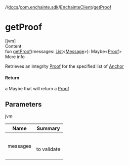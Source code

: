 //[docs](../../index.md)/[com.enchainte.sdk](../index.md)/[EnchainteClient](index.md)/[getProof](get-proof.md)



# getProof  
[jvm]  
Content  
fun [getProof](get-proof.md)(messages: [List](https://kotlinlang.org/api/latest/jvm/stdlib/kotlin.collections/-list/index.html)<[Message](../../com.enchainte.sdk.message.entity/-message/index.md)>): Maybe<[Proof](../../com.enchainte.sdk.proof.entity/-proof/index.md)>  
More info  


Retrieves an integrity [Proof](../../com.enchainte.sdk.proof.entity/-proof/index.md) for the specified list of [Anchor](../../com.enchainte.sdk.anchor.entity/-anchor/index.md)



#### Return  


a Maybe that will return a [Proof](../../com.enchainte.sdk.proof.entity/-proof/index.md)



## Parameters  
  
jvm  
  
|  Name|  Summary| 
|---|---|
| <a name="com.enchainte.sdk/EnchainteClient/getProof/#kotlin.collections.List[com.enchainte.sdk.message.entity.Message]/PointingToDeclaration/"></a>messages| <a name="com.enchainte.sdk/EnchainteClient/getProof/#kotlin.collections.List[com.enchainte.sdk.message.entity.Message]/PointingToDeclaration/"></a><br><br>to validate<br><br>
  
  



